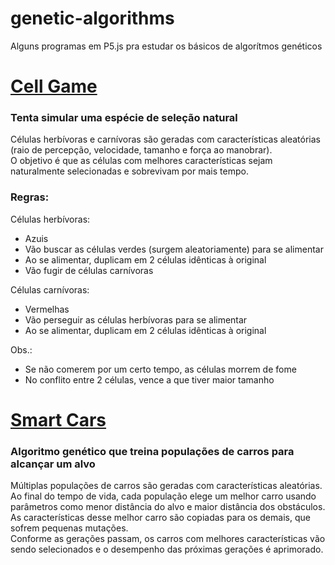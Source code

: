 # genetic-algorithms
Alguns programas em P5.js pra estudar os básicos de algorítmos genéticos

# <a href="https://github.com/ribe3iro/P5JS/tree/main/cell_game">Cell Game</a>
### Tenta simular uma espécie de seleção natural
Células herbívoras e carnívoras são geradas com características aleatórias (raio de percepção, velocidade, tamanho e força ao manobrar).  
O objetivo é que as células com melhores características sejam naturalmente selecionadas e sobrevivam por mais tempo.

### Regras:

Células herbívoras:
  - Azuis  
  - Vão buscar as células verdes (surgem aleatoriamente) para se alimentar  
  - Ao se alimentar, duplicam em 2 células idênticas à original  
  - Vão fugir de células carnívoras  

Células carnívoras:
  - Vermelhas  
  - Vão perseguir as células herbívoras para se alimentar  
  - Ao se alimentar, duplicam em 2 células idênticas à original  

Obs.:  
- Se não comerem por um certo tempo, as células morrem de fome
- No conflito entre 2 células, vence a que tiver maior tamanho

 # <a href="https://github.com/ribe3iro/P5JS/tree/main/smart-cars">Smart Cars</a>
### Algoritmo genético que treina populações de carros para alcançar um alvo
Múltiplas populações de carros são geradas com características aleatórias. Ao final do tempo de vida, cada população elege um melhor carro usando parâmetros como menor distância do alvo e maior distância dos obstáculos.  
As características desse melhor carro são copiadas para os demais, que sofrem pequenas mutações.  
Conforme as gerações passam, os carros com melhores características vão sendo selecionados e o desempenho das próximas gerações é aprimorado.
